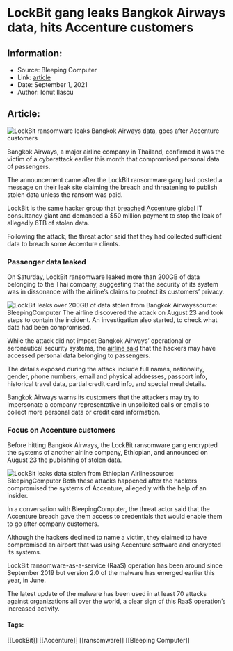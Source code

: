 # LockBit gang leaks Bangkok Airways data, hits Accenture customers
### 

## Information:
+ Source: Bleeping Computer
+ Link: [article](https://www.bleepingcomputer.com/news/security/lockbit-gang-leaks-bangkok-airways-data-hits-accenture-customers/)
+ Date: September 1, 2021
+ Author: Ionut Ilascu


## Article:
![LockBit ransomware leaks Bangkok Airways data, goes after Accenture customers](https://www.bleepstatic.com/content/hl-images/2021/07/27/Lockbit__logo.jpg)


Bangkok Airways, a major airline company in Thailand, confirmed it was the victim of a cyberattack earlier this month that compromised personal data of passengers.


The announcement came after the LockBit ransomware gang had posted a message on their leak site claiming the breach and threatening to publish stolen data unless the ransom was paid.


LockBit is the same hacker group that [breached Accenture](https://www.bleepingcomputer.com/news/security/accenture-confirms-hack-after-lockbit-ransomware-data-leak-threats/) global IT consultancy giant and demanded a $50 million payment to stop the leak of allegedly 6TB of stolen data.


Following the attack, the threat actor said that they had collected sufficient data to breach some Accenture clients.


### Passenger data leaked


On Saturday, LockBit ransomware leaked more than 200GB of data belonging to the Thai company, suggesting that the security of its system was in dissonance with the airline’s claims to protect its customers’ privacy.



![LockBit leaks over 200GB of data stolen from Bangkok Airways ](https://www.bleepstatic.com/images/news/u/1100723/Ransomware/LockBit/BangkokAirLeak.jpg)source: BleepingComputer
The airline discovered the attack on August 23 and took steps to contain the incident. An investigation also started, to check what data had been compromised.


While the attack did not impact Bangkok Airways’ operational or aeronautical security systems, the [airline said](https://www.bangkokair.com/press-release/view/clarifies-the-incident-of-a-cybersecurity-attack) that the hackers may have accessed personal data belonging to passengers.


The details exposed during the attack include full names, nationality, gender, phone numbers, email and physical addresses, passport info, historical travel data, partial credit card info, and special meal details.


Bangkok Airways warns its customers that the attackers may try to impersonate a company representative in unsolicited calls or emails to collect more personal data or credit card information.


### Focus on Accenture customers


Before hitting Bangkok Airways, the LockBit ransomware gang encrypted the systems of another airline company, Ethiopian, and announced on August 23 the publishing of stolen data.



![LockBit leaks data stolen from Ethiopian Airlines](https://www.bleepstatic.com/images/news/u/1100723/Ransomware/LockBit/EthiopianLeak.jpg)source: BleepingComputer
Both these attacks happened after the hackers compromised the systems of Accenture, allegedly with the help of an insider.


In a conversation with BleepingComputer, the threat actor said that the Accenture breach gave them access to credentials that would enable them to go after company customers.


Although the hackers declined to name a victim, they claimed to have compromised an airport that was using Accenture software and encrypted its systems.


LockBit ransomware-as-a-service (RaaS) operation has been around since September 2019 but version 2.0 of the malware has emerged earlier this year, in June.


The latest update of the malware has been used in at least 70 attacks against organizations all over the world, a clear sign of this RaaS operation’s increased activity.




#### Tags:
[[LockBit]] [[Accenture]] [[ransomware]] [[Bleeping Computer]]
